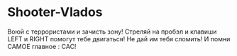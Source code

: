 # Shooter-Vlados
Воюй с террористами и зачисть зону! Стреляй на пробэл и клавиши LEFT и RIGHT помогут тебе двигаться! Не дай им тебя сломить!
И помни САМОЕ главное : САС!
